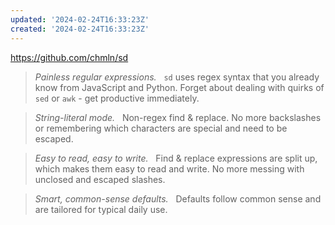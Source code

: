 ```yaml
---
updated: '2024-02-24T16:33:23Z'
created: '2024-02-24T16:33:23Z'
---
```

https://github.com/chmln/sd

> _Painless regular expressions._   `sd` uses regex syntax that you already know from JavaScript and Python. Forget about dealing with quirks of `sed` or `awk` - get productive immediately.

> _String-literal mode._   Non-regex find & replace. No more backslashes or remembering which characters are special and need to be escaped.

> _Easy to read, easy to write._   Find & replace expressions are split up, which makes them easy to read and write. No more messing with unclosed and escaped slashes.

> _Smart, common-sense defaults._   Defaults follow common sense and are tailored for typical daily use.